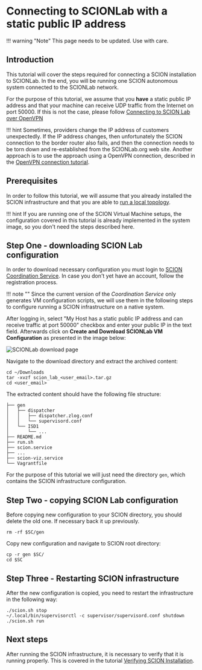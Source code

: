 # Connecting to SCIONLab with a static public IP address

!!! warning "Note"
    This page needs to be updated. Use with care.

## Introduction

This tutorial will cover the steps required for connecting a SCION installation to SCIONLab. In the end, you will be running one SCION autonomous system connected to the SCIONLab network.

For the purpose of this tutorial, we assume that you **have** a static public IP address and that your machine can receive UDP traffic from the Internet on port 50000. If this is not the case, please follow [Connecting to SCION Lab over OpenVPN](/general_scion_configuration/vpn_setup.md)

!!! hint
    Sometimes, providers change the IP address of customers unexpectedly. If the IP address changes, then unfortunately the SCION connection to the border router also fails, and then the connection needs to be torn down and re-established from the SCIONLab.org web site. Another approach is to use the approach using a OpenVPN connection, described in the [OpenVPN connection tutorial](/general_scion_configuration/vpn_setup.md).

## Prerequisites

In order to follow this tutorial, we will assume that you already installed the SCION infrastructure and that you are able to [run a local topology](/general_scion_configuration/local_top.md).

!!! hint
    If you are running one of the SCION Virtual Machine setups, the configuration covered in this tutorial is already implemented in the system image, so you don't need the steps described here.

## Step One - downloading SCION Lab configuration

In order to download necessary configuration you must login to [SCION Coordination Service](https://www.scionlab.org/). In case you don't yet have an account, follow the registration process.

!!! note ""
    Since the current version of the *Coordination Service* only generates VM configuration scripts, we will use them in the following steps to configure running a SCION infrastructure on a native system.

After logging in, select "My Host has a static public IP address and can receive traffic at port 50000" checkbox and enter your public IP in the text field. Afterwards click on **Create and Download SCIONLab VM Configuration** as presented in the image below:

![SCIONLab download page](/images/scionlab_download_vm_static_ip_setup.png)

Navigate to the download directory and extract the archived content:

```shell
cd ~/Downloads
tar -xvzf scion_lab_<user_email>.tar.gz
cd <user_email>
```

The extracted content should have the following file structure:

```
├── gen
│   ├── dispatcher
│   │   ├── dispatcher.zlog.conf
│   │   └── supervisord.conf
│   └── ISD1
│       └── ...
├── README.md
├── run.sh
├── scion.service
├── ...
├── scion-viz.service
└── Vagrantfile

```

For the purpose of this tutorial we will just need the directory `gen`, which contains the SCION infrastructure configuration.

## Step Two - copying SCION Lab configuration

Before copying new configuration to your SCION directory, you should delete the old one. If necessary back it up previously.

```shell
rm -rf $SC/gen
```

Copy new configuration and navigate to SCION root directory:

```shell
cp -r gen $SC/
cd $SC
```

## Step Three - Restarting SCION infrastructure

After the new configuration is copied, you need to restart the infrastructure in the following way:

```shell
./scion.sh stop
~/.local/bin/supervisorctl -c supervisor/supervisord.conf shutdown
./scion.sh run
```

## Next steps

After running the SCION infrastructure, it is necessary to verify that it is running properly. This is covered in the tutorial [Verifying SCION Installation](/general_scion_configuration/verifying_scion_installation.md).
